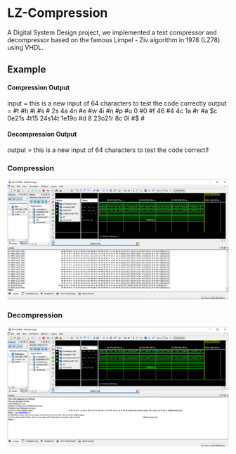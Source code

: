 # LZ-Compression
A Digital System Design project, we implemented a text compressor and decompressor based on the famous Limpel - Ziv algorithm in 1978 (LZ78) using VHDL.


## Example
#### Compression Output
input  = this is a new input of 64 characters to test the code correctly
output = #t #h #i #s #  2s 4a 4n #e #w 4i #n #p #u 0  #0 #f 46 #4 4c 1a #r #a $c 0e21s 4t15 24s14t 1e19o #d 8 23o21r 8c 0l #$ #
#### Decompression Output
output = this is a new input of 64 characters to test the code correctl!

### Compression
![Compression process](img1.png "Compression process")
### Decompression
![Decompression process](img2.png "Decompression process")
